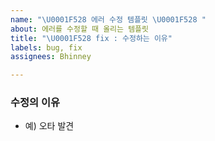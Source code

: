 ```yaml
---
name: "\U0001F528 에러 수정 템플릿 \U0001F528 "
about: 에러를 수정할 때 올리는 템플릿
title: "\U0001F528 fix : 수정하는 이유"
labels: bug, fix
assignees: Bhinney

---
```


### 수정의 이유
- 예) 오타 발견
